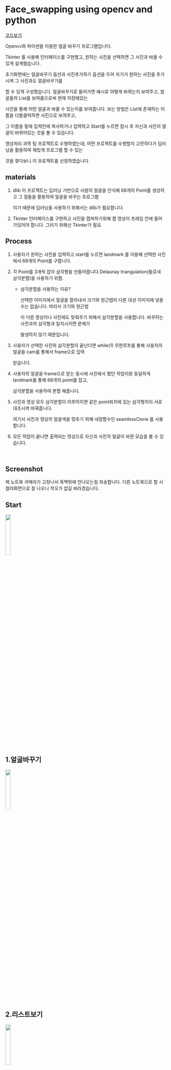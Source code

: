 # Face_swapping using opencv and python
[코드보기](https://github.com/sangwoo24/Main-Project-in-KPU/blob/master/Embedded%20Vision%20System%20-%20Face%20swapping/realtime_face_swapping.py)

Opencv와 파이썬을 이용한 얼굴 바꾸기 프로그램입니다.

Tkinter 를 사용해 인터페이스를 구현했고, 원하는 사진을 선택하면 그 사진과 바꿀 수 있게 설계했습니다.

초기화면에는 얼굴바꾸기 옵션과 사진추가하기 옵션을 두어 자기가 원하는 사진을 추가시켜 그 사진과도 얼굴바꾸기를

할 수 있게 구성했습니다. 얼굴바꾸기로 들어가면 예시로 어떻게 바뀌는지 보여주고, 얼굴들의 List를 보여줌으로써 현재 저장돼있는

사진을 통해 어떤 얼굴과 바꿀 수 있는지를 보여줍니다. 보는 방법은 List에 존재하는 이름을 더블클릭하면 사진으로 보여주고,

그 이름을 밑에 입력칸에 복사하거나 입력하고 Start를 누르면 잠시 후 자신과 사진의 얼굴이 바뀌어있는 것을 볼 수 있습니다.

영상처리 과목 텀 프로젝트로 수행하였는데, 어떤 프로젝트를 수행할지 고민하다가 딥러닝을 활용하여 재밌게 프로그램 할 수 있는

것을 찾다보니 이 프로젝트를 선정하였습니다.



materials
---------

1. dlib 
   이 프로젝트는 딥러닝 기반으로 사람의 얼굴을 인식해 68개의 Point를 생성하고 그 점들을 활용하여 얼굴을 바꾸는 프로그램
   
   이기 때문에 딥러닝을 사용하기 위해서는 dlib가 필요합니다. 

2. Tkinter
   인터페이스를 구현하고 사진을 캡쳐하기위해 캠 영상이 프레임 안에 들어가있어야 합니다. 그러기 위해선 Tkinter가 필요.
   

Process
-------

1. 사용자가 원하는 사진을 입력하고 start를 누르면 landmark 를 이용해 선택한 사진에서 68개의 Point를 구합니다.

2. 각 Point를 3개씩 잡아 삼각형을 만들어줍니다.Delaunay triangulation(들로네 삼각분할)을 사용하기 위함.
   
   - 삼각분할을 사용하는 이유?
     
     선택한 이미지에서 얼굴을 잘라내서 크기와 원근법이 다른 대상 이미지에 넣을 수는 없습니다. 따라서 크기와 원근법
     
     이 다른 영상이나 사진에도 맞춰주기 위해서 삼각분할을 사용합니다. 바꾸려는 사진과의 삼각형과 일치시키면 문제가 
     
     발생하지 않기 때문입니다.
     
3. 사용자가 선택한 사진의 삼각분할이 끝난다면 while(1) 무한루프를 통해 사용자의 얼굴을 cam를 통해서 frame으로 입력
  
   받습니다.
   
4. 사용자의 얼굴을 frame으로 받는 동시에 사진에서 했던 작업이랑 동일하게 landmark를 통해 68개의 point를 잡고, 
 
   삼각분할을 사용하여 분할 해줍니다.
   
5. 사진과 영상 모두 삼각분할이 이루어지면 같은 point위치에 있는 삼각형끼리 서로 대조시켜 바꿔줍니다.
 
   여기서 사진과 영상의 얼굴색을 맞추기 위해 내장함수인 seamlessClone 를 사용합니다.
   
6. 모든 작업이 끝나면 출력되는 영상으로 자신과 사진의 얼굴이 바뀐 모습을 볼 수 있습니다.
<br>


Screenshot
--------

제 노트북 카메라가 고장나서 흑백밖에 안나오는점 죄송합니다. 다른 노트북으로 할 시 컬러화면으로 잘 나오니 착오가 없길 바라겠습니다.

Start
-
<img width = "18%" src = "https://user-images.githubusercontent.com/56511253/71498522-0ca15700-28a0-11ea-8070-4aac09ca76ca.PNG">
<br><br>

1.얼굴바꾸기
-
<img width = "18%" src = "https://user-images.githubusercontent.com/56511253/71498523-0d39ed80-28a0-11ea-88f6-accc25b28b0e.PNG">
<br><br>

2.리스트보기
-
<img width = "18%" src = "https://user-images.githubusercontent.com/56511253/71498527-0dd28400-28a0-11ea-87df-78d2ca818419.PNG">
<br><br>

3.스냅샷
-
<img width = "18%" src = "https://user-images.githubusercontent.com/56511253/71498737-d44e4880-28a0-11ea-825a-62a3d2a29245.PNG">
<br><br>

4.결과
-
<img width = "18%" src = "https://user-images.githubusercontent.com/56511253/71498529-1034de00-28a0-11ea-8019-0d12ab7731b3.PNG">
<br>


